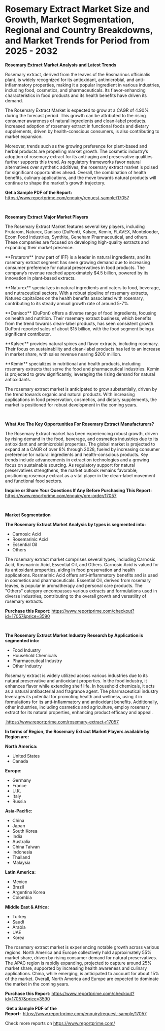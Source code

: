 <p><h1>Rosemary Extract Market Size and Growth, Market Segmentation, Regional and Country Breakdowns, and Market Trends for Period from 2025 -  2032</h1></p><p><strong>Rosemary Extract Market Analysis and Latest Trends</strong></p>
<p><p>Rosemary extract, derived from the leaves of the Rosmarinus officinalis plant, is widely recognized for its antioxidant, antimicrobial, and anti-inflammatory properties, making it a popular ingredient in various industries, including food, cosmetics, and pharmaceuticals. Its flavor-enhancing characteristics in food products and its health benefits have driven its demand.</p><p>The Rosemary Extract Market is expected to grow at a CAGR of 4.90% during the forecast period. This growth can be attributed to the rising consumer awareness of natural ingredients and clean-label products. Increased adoption of rosemary extract in functional foods and dietary supplements, driven by health-conscious consumers, is also contributing to market expansion. </p><p>Moreover, trends such as the growing preference for plant-based and herbal products are propelling market growth. The cosmetic industry’s adoption of rosemary extract for its anti-aging and preservative qualities further supports this trend. As regulatory frameworks favor natural alternatives over synthetic additives, the rosemary extract market is poised for significant opportunities ahead. Overall, the combination of health benefits, culinary applications, and the move towards natural products will continue to shape the market's growth trajectory.</p></p>
<p><strong>Get a Sample PDF of the Report:&nbsp;</strong> <a href="https://www.reportprime.com/enquiry/request-sample/17057?utm_campaign=3315&utm_medium=2&utm_source=Github&utm_content=ia&utm_term=18032025&utm_id=rosemary-extract">https://www.reportprime.com/enquiry/request-sample/17057</a></p>
<p>&nbsp;</p>
<p><strong>Rosemary Extract Major Market Players</strong></p>
<p><p>The Rosemary Extract Market features several key players, including Frutarom, Naturex, Danisco (DuPont), Kalsec, Kemin, FLAVEX, Monteloeder, Ecom Food Industries, Synthite, Geneham Pharmaceutical, and others. These companies are focused on developing high-quality extracts and expanding their market presence.</p><p>**Frutarom** (now part of IFF) is a leader in natural ingredients, and its rosemary extract segment has seen growing demand due to increasing consumer preference for natural preservatives in food products. The company’s revenue reached approximately $4.5 billion, powered by its innovation in plant-based extracts.</p><p>**Naturex** specializes in natural ingredients and caters to food, beverage, and nutraceutical sectors. With a robust pipeline of rosemary extracts, Naturex capitalizes on the health benefits associated with rosemary, contributing to its steady annual growth rate of around 5-7%.</p><p>**Danisco** (DuPont) offers a diverse range of food ingredients, focusing on health and nutrition. Their rosemary extract business, which benefits from the trend towards clean-label products, has seen consistent growth. DuPont reported sales of about $15 billion, with the food segment being a significant contributor.</p><p>**Kalsec** provides natural spices and flavor extracts, including rosemary. Their focus on sustainability and clean-label products has led to an increase in market share, with sales revenue nearing $200 million.</p><p>**Kemin** specializes in nutritional and health products, including rosemary extracts that serve the food and pharmaceutical industries. Kemin is projected to grow significantly, leveraging the rising demand for natural antioxidants.</p><p>The rosemary extract market is anticipated to grow substantially, driven by the trend towards organic and natural products. With increasing applications in food preservation, cosmetics, and dietary supplements, the market is positioned for robust development in the coming years.</p></p>
<p>&nbsp;</p>
<p><strong>What Are The Key Opportunities For Rosemary Extract Manufacturers?</strong></p>
<p><p>The Rosemary Extract market has been experiencing robust growth, driven by rising demand in the food, beverage, and cosmetics industries due to its antioxidant and antimicrobial properties. The global market is projected to expand at a CAGR of over 8% through 2028, fueled by increasing consumer preference for natural ingredients and health-conscious products. Key trends include advancements in extraction technologies and a growing focus on sustainable sourcing. As regulatory support for natural preservatives strengthens, the market outlook remains favorable, positioning rosemary extract as a vital player in the clean-label movement and functional food sectors.</p></p>
<p><strong>Inquire or Share Your Questions If Any Before Purchasing This Report:</strong> <a href="https://www.reportprime.com/enquiry/pre-order/17057?utm_campaign=3315&utm_medium=2&utm_source=Github&utm_content=ia&utm_term=18032025&utm_id=rosemary-extract">https://www.reportprime.com/enquiry/pre-order/17057</a></p>
<p>&nbsp;</p>
<p><strong>Market Segmentation</strong></p>
<p><strong>The Rosemary Extract Market Analysis by types is segmented into:</strong></p>
<p><ul><li>Carnosic Acid</li><li>Rosemarinic Acid</li><li>Essential Oil</li><li>Others</li></ul></p>
<p><p>The rosemary extract market comprises several types, including Carnosic Acid, Rosmarinic Acid, Essential Oil, and Others. Carnosic Acid is valued for its antioxidant properties, aiding in food preservation and health applications. Rosmarinic Acid offers anti-inflammatory benefits and is used in cosmetics and pharmaceuticals. Essential Oil, derived from rosemary leaves, is popular in aromatherapy and personal care products. The "Others" category encompasses various extracts and formulations used in diverse industries, contributing to the overall growth and versatility of rosemary extracts.</p></p>
<p><strong>Purchase this Report:&nbsp;</strong><a href="https://www.reportprime.com/checkout?id=17057&price=3590&utm_campaign=3315&utm_medium=2&utm_source=Github&utm_content=ia&utm_term=18032025&utm_id=rosemary-extract">https://www.reportprime.com/checkout?id=17057&price=3590</a></p>
<p>&nbsp;</p>
<p><strong>The Rosemary Extract Market Industry Research by Application is segmented into:</strong></p>
<p><ul><li>Food Industry</li><li>Household Chemicals</li><li>Pharmaceutical Industry</li><li>Other Industry</li></ul></p>
<p><p>Rosemary extract is widely utilized across various industries due to its natural preservative and antioxidant properties. In the food industry, it enhances flavor while extending shelf life. In household chemicals, it acts as a natural antibacterial and fragrance agent. The pharmaceutical industry leverages its potential for promoting health and wellness, using it in formulations for its anti-inflammatory and antioxidant benefits. Additionally, other industries, including cosmetics and agriculture, employ rosemary extract for its natural properties, enhancing product efficacy and appeal.</p></p>
<p><a href="https://www.reportprime.com/rosemary-extract-r17057?utm_campaign=3315&utm_medium=2&utm_source=Github&utm_content=ia&utm_term=18032025&utm_id=rosemary-extract">&nbsp;https://www.reportprime.com/rosemary-extract-r17057</a></p>
<p><strong>In terms of Region, the Rosemary Extract Market Players available by Region are:</strong></p>
<p>
    <p> <strong> North America: </strong>
        <ul>
            <li>United States</li>
            <li>Canada</li>
        </ul>
        </p> 
    <p> <strong> Europe: </strong>
        <ul>
            <li>Germany</li>
            <li>France</li>
            <li>U.K.</li>
            <li>Italy</li>
            <li>Russia</li>
        </ul>
        </p> 
    <p> <strong> Asia-Pacific: </strong>
        <ul>
            <li>China</li>
            <li>Japan</li>
            <li>South Korea</li>
            <li>India</li>
            <li>Australia</li>
            <li>China Taiwan</li>
            <li>Indonesia</li>
            <li>Thailand</li>
            <li>Malaysia</li>
        </ul>
        </p> 
    <p> <strong> Latin America: </strong>
        <ul>
            <li>Mexico</li>
            <li>Brazil</li>
            <li>Argentina Korea</li>
            <li>Colombia</li>
        </ul>
        </p> 
    <p> <strong> Middle East & Africa: </strong>
        <ul>
            <li>Turkey</li>
            <li>Saudi</li>
            <li>Arabia</li>
            <li>UAE</li>
            <li>Korea</li>
        </ul>
    </p>
    </p>
<p><p>The rosemary extract market is experiencing notable growth across various regions. North America and Europe collectively hold approximately 55% market share, driven by rising consumer demand for natural preservatives. The APAC region is rapidly expanding, projected to capture around 25% market share, supported by increasing health awareness and culinary applications. China, while emerging, is anticipated to account for about 15% of the market. Overall, North America and Europe are expected to dominate the market in the coming years.</p></p>
<p><strong>Purchase this Report: </strong><a href="https://www.reportprime.com/checkout?id=17057&price=3590&utm_campaign=3315&utm_medium=2&utm_source=Github&utm_content=ia&utm_term=18032025&utm_id=rosemary-extract">https://www.reportprime.com/checkout?id=17057&price=3590</a></p>
<p>&nbsp;<strong>Get a Sample PDF of the Report:&nbsp;&nbsp;</strong><a href="https://www.reportprime.com/enquiry/request-sample/17057?utm_campaign=3315&utm_medium=2&utm_source=Github&utm_content=ia&utm_term=18032025&utm_id=rosemary-extract">https://www.reportprime.com/enquiry/request-sample/17057</a></p>
<p><strong></strong></p>
<p>Check more reports on <a href="https://www.reportprime.com/?utm_campaign=3315&utm_medium=2&utm_source=Github&utm_content=ia&utm_term=18032025&utm_id=rosemary-extract">https://www.reportprime.com/</a></p>